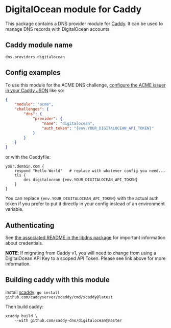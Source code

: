 # DigitalOcean module for Caddy

This package contains a DNS provider module for [Caddy](https://github.com/caddyserver/caddy). It can be used to manage DNS records with DigitalOcean accounts.

## Caddy module name

```
dns.providers.digitalocean
```

## Config examples

To use this module for the ACME DNS challenge, [configure the ACME issuer in your Caddy JSON](https://caddyserver.com/docs/json/apps/tls/automation/policies/issuer/acme/) like so:

```json
{
	"module": "acme",
	"challenges": {
		"dns": {
			"provider": {
				"name": "digitalocean",
				"auth_token": "{env.YOUR_DIGITALOCEAN_API_TOKEN}"
			}
		}
	}
}
```

or with the Caddyfile:

```
your.domain.com {
	respond "Hello World"	# replace with whatever config you need...
	tls {
		dns digitalocean {env.YOUR_DIGITALOCEAN_API_TOKEN}
	}
}
```

You can replace `{env.YOUR_DIGITALOCEAN_API_TOKEN}` with the actual auth token if you prefer to put it directly in your config instead of an environment variable.

## Authenticating

See [the associated README in the libdns package](https://github.com/libdns/digitalocean) for important information about credentials.

**NOTE**: If migrating from Caddy v1, you will need to change from using a DigitalOcean API Key to a scoped API Token. Please see link above for more information.

## Building caddy with this module

install [xcaddy](https://github.com/caddyserver/xcaddy): `go install github.com/caddyserver/xcaddy/cmd/xcaddy@latest`

Then build caddy:

```
xcaddy build \
    --with github.com/caddy-dns/digitalocean@master
```